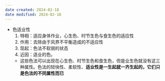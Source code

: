 ```yaml
---
date created: 2024-02-18
date modified: 2024-02-18
---
```

- 色适业性
    1. 特相：适应身体作业，心生色、时节生色与食生色的适应性    
    2. 作用：去除由于风界不平衡造成的不适应性    
    3. 现起：色法不软弱的状态
    4. 近因：适业的色。
    - 这些色法可以出现在心生色、时节生色和食生色，但是业生色就没有这三种属性。色法的轻快性、柔软性、**适业性是一生起就一齐生起的，它们只是色法的不同属性而已**